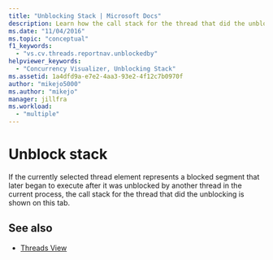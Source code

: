```yaml
---
title: "Unblocking Stack | Microsoft Docs"
description: Learn how the call stack for the thread that did the unblocking is shown in the tab after it was unblocked by another thread in the current process.
ms.date: "11/04/2016"
ms.topic: "conceptual"
f1_keywords:
  - "vs.cv.threads.reportnav.unblockedby"
helpviewer_keywords:
  - "Concurrency Visualizer, Unblocking Stack"
ms.assetid: 1a4dfd9a-e7e2-4aa3-93e2-4f12c7b0970f
author: "mikejo5000"
ms.author: "mikejo"
manager: jillfra
ms.workload:
  - "multiple"
---
```

# Unblock stack
If the currently selected thread element represents a blocked segment that later began to execute after it was unblocked by another thread in the current process, the call stack for the thread that did the unblocking is shown on this tab.

## See also
- [Threads View](../profiling/threads-view-parallel-performance.md)
